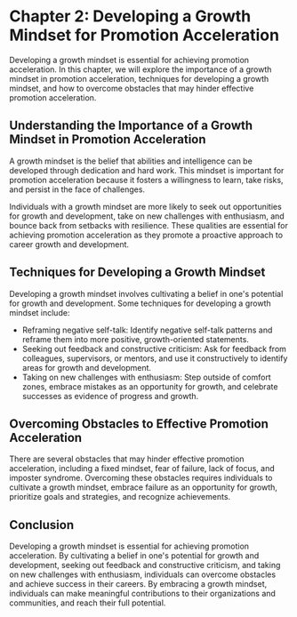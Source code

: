 Chapter 2: Developing a Growth Mindset for Promotion Acceleration
=================================================================

Developing a growth mindset is essential for achieving promotion acceleration. In this chapter, we will explore the importance of a growth mindset in promotion acceleration, techniques for developing a growth mindset, and how to overcome obstacles that may hinder effective promotion acceleration.

Understanding the Importance of a Growth Mindset in Promotion Acceleration
--------------------------------------------------------------------------

A growth mindset is the belief that abilities and intelligence can be developed through dedication and hard work. This mindset is important for promotion acceleration because it fosters a willingness to learn, take risks, and persist in the face of challenges.

Individuals with a growth mindset are more likely to seek out opportunities for growth and development, take on new challenges with enthusiasm, and bounce back from setbacks with resilience. These qualities are essential for achieving promotion acceleration as they promote a proactive approach to career growth and development.

Techniques for Developing a Growth Mindset
------------------------------------------

Developing a growth mindset involves cultivating a belief in one's potential for growth and development. Some techniques for developing a growth mindset include:

* Reframing negative self-talk: Identify negative self-talk patterns and reframe them into more positive, growth-oriented statements.
* Seeking out feedback and constructive criticism: Ask for feedback from colleagues, supervisors, or mentors, and use it constructively to identify areas for growth and development.
* Taking on new challenges with enthusiasm: Step outside of comfort zones, embrace mistakes as an opportunity for growth, and celebrate successes as evidence of progress and growth.

Overcoming Obstacles to Effective Promotion Acceleration
--------------------------------------------------------

There are several obstacles that may hinder effective promotion acceleration, including a fixed mindset, fear of failure, lack of focus, and imposter syndrome. Overcoming these obstacles requires individuals to cultivate a growth mindset, embrace failure as an opportunity for growth, prioritize goals and strategies, and recognize achievements.

Conclusion
----------

Developing a growth mindset is essential for achieving promotion acceleration. By cultivating a belief in one's potential for growth and development, seeking out feedback and constructive criticism, and taking on new challenges with enthusiasm, individuals can overcome obstacles and achieve success in their careers. By embracing a growth mindset, individuals can make meaningful contributions to their organizations and communities, and reach their full potential.

